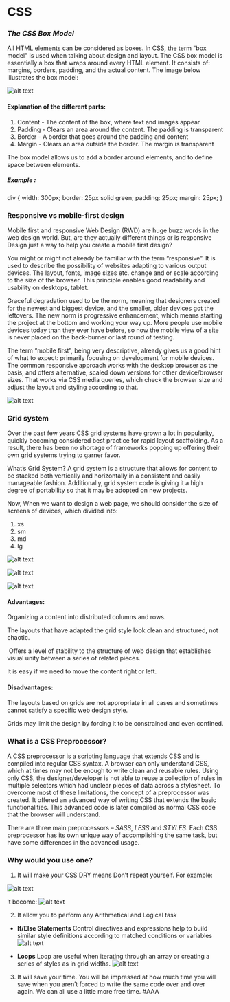 # CSS
### *The CSS Box Model*
All HTML elements can be considered as boxes. In CSS, the term "box model" is used when talking about design and layout.
The CSS box model is essentially a box that wraps around every HTML element. It consists of: margins, borders, padding, and the actual content. The image below illustrates the box model:

![alt text](https://scontent-fra3-1.xx.fbcdn.net/v/t34.0-12/16426776_744692855693093_1436418574_n.jpg?oh=7ebec5afa81a8bca7649eb19f0841d16&oe=5891AC86)

#### Explanation of the different parts:

1. Content - The content of the box, where text and images appear
2. Padding - Clears an area around the content. The padding is transparent
3. Border - A border that goes around the padding and content
4. Margin - Clears an area outside the border. The margin is transparent

The box model allows us to add a border around elements, and to define space between elements.

##### Example :

div {
    width: 300px;
    border: 25px solid green;
    padding: 25px;
    margin: 25px;
    }




### Responsive vs mobile-first design

Mobile first and responsive Web Design (RWD) are huge buzz words in the web design world. But, are they actually different things or is responsive Design just a way to help you create a mobile first design?

You might or might not already be familiar with the term “responsive”. It is used to describe the possibility of websites adapting to various output devices. The layout, fonts, image sizes etc. change and or scale according to the size of the browser. This principle enables good readability and usability on desktops, tablet.

Graceful degradation used to be the norm, meaning that designers created for the newest and biggest device, and the smaller, older devices got the leftovers. The new norm is progressive enhancement, which means starting the project at the bottom and working your way up. More people use mobile devices today than they ever have before, so now the mobile view of a site is never placed on the back-burner or last round of testing.

The term “mobile first”, being very descriptive, already gives us a good hint of what to expect: primarily focusing on development for mobile devices. The common responsive approach works with the desktop browser as the basis, and offers alternative, scaled down versions for other device/browser sizes. That works via CSS media queries, which check the browser size and adjust the layout and styling according to that.



![alt text](http://metamonks.com/wp-content/uploads/responsive-vs-mobile-first-webdesign-022-1024x689.png "Responsive vs mobile-first design")

### Grid system

Over the past few years CSS grid systems have grown a lot in popularity, quickly becoming considered best practice for rapid layout scaffolding. As a result, there has been no shortage of frameworks popping up offering their own grid systems trying to garner favor.

What’s Grid System?
A grid system is a structure that allows for content to be stacked both vertically and horizontally in a consistent and easily manageable fashion. Additionally, grid system code is giving it a high degree of portability so that it may be adopted on new projects.


Now, When we want to design a web page, we should consider the size of screens of devices, which divided into:
1. xs 
2. sm 
3. md 
4. lg

![alt text](https://scontent-fra3-1.xx.fbcdn.net/v/t35.0-12/16388602_1839734452907384_288964415_o.png?oh=0b255e1a7d1b3815cec1e91571cef459&oe=58914AF4 "Medium & Large")

![alt text](https://scontent-fra3-1.xx.fbcdn.net/v/t35.0-12/16409761_1839734462907383_893359892_o.png?oh=6e635475f8b19ee5a3048703e0ba4b7f&oe=58914AC0 "small devices ")

![alt text](https://scontent-fra3-1.xx.fbcdn.net/v/t35.0-12/16409369_1839734456240717_1914908926_o.png?oh=987dfd71d95cf130692a413c05844b44&oe=589141FF "Responsive vs mobile-first design")


#### Advantages:

 Organizing a content into distributed columns and rows.

The layouts that have adapted the grid style look clean and structured,  not chaotic.

 Offers a level of stability to the structure of web design that establishes visual unity between a series of related pieces. 

It is easy if we need to move the content right or left.

#### Disadvantages:

The layouts based on grids are not appropriate in all cases and sometimes cannot satisfy a specific web design style.

Grids may limit the design by forcing it to be constrained and even confined.

### What is a CSS Preprocessor?

A CSS preprocessor is a scripting language that extends CSS and is compiled into regular CSS syntax. A browser can only understand CSS, which at times may not be enough to write clean and reusable rules. Using only CSS, the designer/developer is not able to reuse a collection of rules in multiple selectors which had unclear pieces of data across a stylesheet. To overcome most of these limitations, the concept of a preprocessor was created. It offered an advanced way of writing CSS that extends the basic functionalities. This advanced code is later compiled as normal CSS code that the browser will understand.

There are three main preprocessors – *SASS*, *LESS* and *STYLES*.
Each CSS preprocessor has its own unique way of accomplishing the same task, but have some  differences in the advanced usage.

### Why would you use one?
1. It will make your CSS DRY means Don’t repeat yourself. For example:

![alt text](https://scontent-fra3-1.xx.fbcdn.net/v/t34.0-12/16441646_1802172956714169_602525465_n.jpg?oh=afc5734c05f8b4c497851c59bf4b7e1c&oe=5891736D)

it become:
![alt text](https://scontent-fra3-1.xx.fbcdn.net/v/t34.0-12/16344508_1802173736714091_1975047297_n.jpg?oh=b069cdce5e706e2ebddd93704fd77c7d&oe=5891AD7E)

2. It allow you to  perform any Arithmetical and Logical task

* **If/Else Statements**
Control directives and expressions help to build similar style definitions according to matched conditions or variables
![alt text](https://scontent-fra3-1.xx.fbcdn.net/v/t34.0-12/16395692_1802175436713921_102095747_n.jpg?oh=08320bb3c0a0d627a68024d5f09a8c86&oe=5891B7A1)

* **Loops**
Loop are useful when iterating through an array or creating a series of styles as in grid widths. 
![alt text](https://scontent-fra3-1.xx.fbcdn.net/v/t34.0-12/16443342_1802175813380550_252952704_n.jpg?oh=fb4bd57eaf7159b258b772784890c751&oe=5891B557)

3. It will save your time. You will be impressed at how much time you will save when you aren’t forced to write the same code over and over again. We can all use a little more free time.
#AAA










